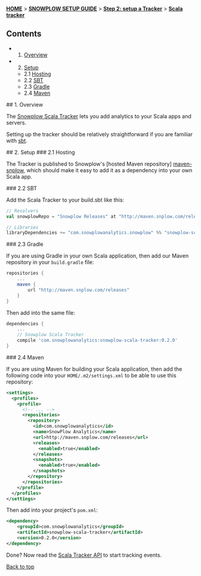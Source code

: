 <a name="top" />

[**HOME**](Home) > [**SNOWPLOW SETUP GUIDE**](Setting-up-Snowplow) > [**Step 2: setup a Tracker**](Setting-up-a-Tracker) > [**Scala tracker**](Scala-tracker-setup)

## Contents

- 1. [Overview](#overview)  
- 2. [Setup](#setup)
  - 2.1 [Hosting](#hosting)
  - 2.2 [SBT](#sbt)
  - 2.3 [Gradle](#gradle)
  - 2.4 [Maven](#maven)


<a name="overview" />
## 1. Overview

The [Snowplow Scala Tracker](https://github.com/snowplow/snowplow-scala-tracker) lets you add analytics to your Scala apps and servers.

Setting up the tracker should be relatively straightforward if you are familiar with [sbt][sbt].

<a name="setup" />
## 2. Setup

<a name="hosting" />
### 2.1 Hosting

The Tracker is published to Snowplow's [hosted Maven repository] [maven-snplow], which should make it easy to add it as a dependency into your own Scala app.

<a name="sbt" />
### 2.2 SBT

Add the Scala Tracker to your build.sbt like this:

```scala
// Resolvers
val snowplowRepo = "Snowplow Releases" at "http://maven.snplow.com/releases/"

// Libraries
libraryDependencies += "com.snowplowanalytics.snowplow" %% "snowplow-scala-tracker" % "0.2.0"
```

<a name="gradle" />
### 2.3 Gradle

If you are using Gradle in your own Scala application, then add our Maven repository in your `build.gradle` file:

```groovy
repositories {
    ...
    maven {
        url "http://maven.snplow.com/releases"
    }
}
```

Then add into the same file:

```groovy
dependencies {
    ...
    // Snowplow Scala Tracker
    compile 'com.snowplowanalytics:snowplow-scala-tracker:0.2.0'
}
```

<a name="maven" />
### 2.4 Maven

If you are using Maven for building your Scala application, then add the following code into your `HOME/.m2/settings.xml` to be able to use this repository:

```xml
<settings>
  <profiles>
    <profile>
      <!-- ... -->
      <repositories>
        <repository>
          <id>com.snowplowanalytics</id>
          <name>SnowPlow Analytics</name>
          <url>http://maven.snplow.com/releases</url>
          <releases>
            <enabled>true</enabled>
          </releases>
          <snapshots>
            <enabled>true</enabled>
          </snapshots>
        </repository>
      </repositories>
    </profile>
  </profiles>
</settings>
```

Then add into your project's `pom.xml`:

```xml
<dependency>
    <groupId>com.snowplowanalytics</groupId>
    <artifactId>snowplow-scala-tracker</artifactId>
    <version>0.2.0</version>
</dependency>
```

Done? Now read the [Scala Tracker API](Scala-Tracker) to start tracking events.

[Back to top](#top)

[sbt]: http://www.scala-sbt.org/
[maven-snplow]: http://maven.snplow.com 

